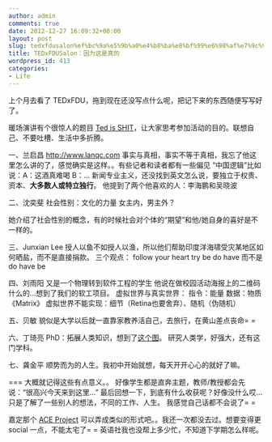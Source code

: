 ```yaml
---
author: admin
comments: true
date: 2012-12-27 16:09:32+00:00
layout: post
slug: tedxfdusalon%ef%bc%9a%e5%9b%a0%e4%b8%ba%e8%bf%99%e6%98%af%e7%9c%9f%e7%9a%84
title: TEDxFDUSalon：因为这是真的
wordpress_id: 413
categories:
- Life
---
```


上个月去看了 TEDxFDU，拖到现在还没写点什么呢，把记下来的东西随便写写好了。

暖场演讲有个很惊人的题目 [Ted is SHIT](http://v.youku.com/v_show/id_XNDkzNjc3NTA4.html)，让大家思考参加活动的目的。联想自己、不要吐槽、生活中多折腾。

一、兰启昌
http://www.lanqc.com
事实与真相，事实不等于真相，我忘了他这里怎么讲的了，感觉确实是这样。。有些记者和读者都有一些偏见
“中国逻辑”比如说：A：这酒真难喝 B：...
新闻专业主义，还没找到英文怎么说，要独立于权贵、资本、**大多数人或特立独行**。
他提到了两个他喜欢的人：李海鹏和吴晓波

二、沈奕斐
社会性别：文化的力量
女主内，男主外？

她介绍了社会性别的概念，有的时候社会对个体的“期望”和他/她自身的喜好是不一样的。

三、Junxian Lee
授人以鱼不如授人以渔，所以他们帮助印度洋海啸受灾某地区如何晒盐，而不是直接捐款。
三个观点：
follow your heart
try
be do have 而不是 do have be

四、刘雨阳
又是一个物理转到软件工程的学生
他说在做校园活动海报上的二维码什么的...想到了我们的软工项目。
虚拟世界与真实世界：
指令：能量
数据：物质
《Matrix》
虚拟世界不能实现：细节（Retina也要舍弃）、随机（伪随机）

五、贝敏
貌似是大学以后就一直靠家教养活自己，去旅行，在黄山差点丧命= =

六、丁琦亮
PhD：拓展人类知识，想到了[这个图](http://matt.might.net/articles/phd-school-in-pictures/)。
研究人类学，好强大，还有这门学科。

七、龚金平
顺势而为的人生。我初中开始就想，每天开开心心的就好了嘛。

===
大概就记得这些有点意义。。
好像学生都是直奔主题，教师/教授都会先说：“很高兴今天来到这里...”
最后回想一下，到底有什么收获呢？好像没什么哎...只是了解了一些别人的想法，不同的工作、人生。
我感觉自己话都不会说了= =

嘉定那个 [ACE Project](http://v.youku.com/v_show/id_XNDkwODMxODQ4.html) 可以弄成类似的形式吧。。我还一次都没去过。想要变得更 social 一点，不能太宅了= = 英语社我也没帮上多少忙，不知道下学期怎么样呢。
